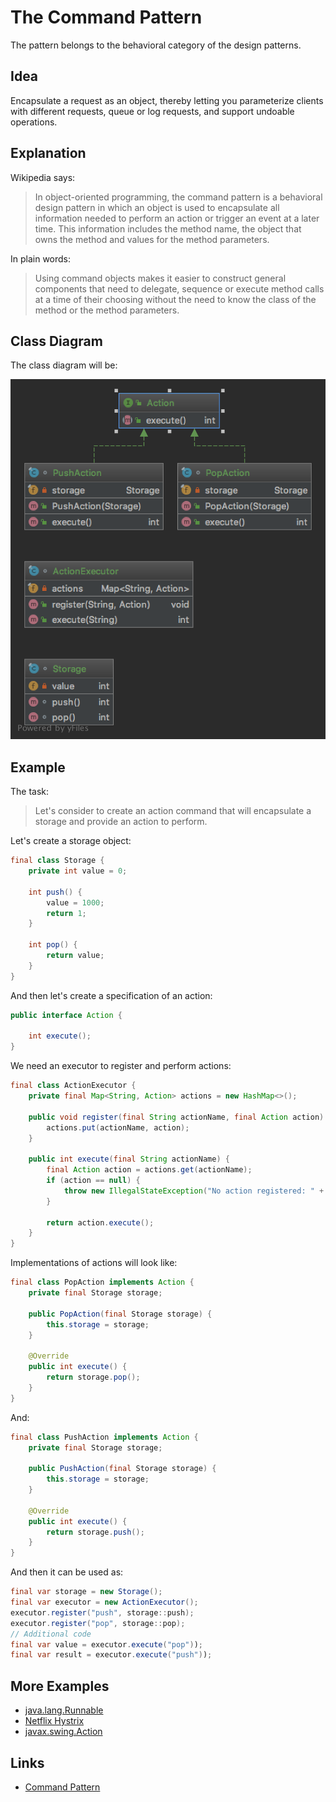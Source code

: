# The Command Pattern

The pattern belongs to the behavioral category of the design patterns.

## Idea 

Encapsulate a request as an object, thereby letting you parameterize clients with different requests, queue or 
log requests, and support undoable operations.

## Explanation

Wikipedia says:

> In object-oriented programming, the command pattern is a behavioral design pattern in which an object is used 
to encapsulate all information needed to perform an action or trigger an event at a later time. This information 
includes the method name, the object that owns the method and values for the method parameters.

In plain words:

> Using command objects makes it easier to construct general components that need to delegate, sequence or execute 
method calls at a time of their choosing without the need to know the class of the method or the method parameters.

## Class Diagram

The class diagram will be:

![alt text](../etc/command.png "Command class diagram")

## Example

The task:

> Let's consider to create an action command that will encapsulate a storage and provide an action to perform.

Let's create a storage object:

```java
final class Storage {
    private int value = 0;

    int push() {
        value = 1000;
        return 1;
    }

    int pop() {
        return value;
    }
}
```

And then let's create a specification of an action:

```java
public interface Action {

    int execute();
}
```

We need an executor to register and perform actions:

```java
final class ActionExecutor {
    private final Map<String, Action> actions = new HashMap<>();

    public void register(final String actionName, final Action action) {
        actions.put(actionName, action);
    }

    public int execute(final String actionName) {
        final Action action = actions.get(actionName);
        if (action == null) {
            throw new IllegalStateException("No action registered: " + actionName);
        }

        return action.execute();
    }
}
```

Implementations of actions will look like:

```java
final class PopAction implements Action {
    private final Storage storage;

    public PopAction(final Storage storage) {
        this.storage = storage;
    }

    @Override
    public int execute() {
        return storage.pop();
    }
}
```

And:

```java
final class PushAction implements Action {
    private final Storage storage;

    public PushAction(final Storage storage) {
        this.storage = storage;
    }

    @Override
    public int execute() {
        return storage.push();
    }
}
```

And then it can be used as:

```java
final var storage = new Storage();
final var executor = new ActionExecutor();
executor.register("push", storage::push);
executor.register("pop", storage::pop);
// Additional code
final var value = executor.execute("pop"));
final var result = executor.execute("push"));
```

## More Examples

* [java.lang.Runnable](https://docs.oracle.com/en/java/javase/11/docs/api/java.base/java/lang/Runnable.html)
* [Netflix Hystrix](https://github.com/Netflix/Hystrix/wiki)
* [javax.swing.Action](https://docs.oracle.com/en/java/javase/11/docs/api/java.desktop/javax/swing/Action.html)

## Links

* [Command Pattern](https://en.wikipedia.org/wiki/Command_pattern)